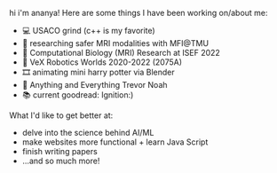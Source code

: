 hi i'm ananya! Here are some things I have been working on/about me:
  - 💻 USACO grind (c++ is my favorite)
  - 🧠 researching safer MRI modalities with MFI@TMU
  - 🧬 Computational Biology (MRI) Research at ISEF 2022
  - 🦾 VeX Robotics Worlds 2020-2022 (2075A)
  - 🎞 animating mini harry potter via Blender
  - 🍿 Anything and Everything Trevor Noah
  - 📚 current goodread: Ignition:)

What I'd like to get better at:
  - delve into the science behind AI/ML
  - make websites more functional + learn Java Script
  - finish writing papers
  - ...and so much more!

